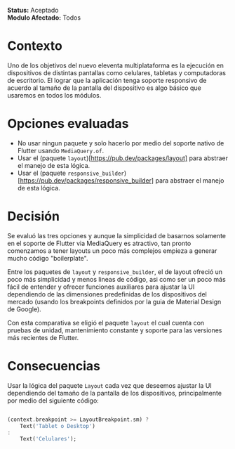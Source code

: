 **Status:** Aceptado
<br>
**Modulo Afectado:** Todos

# Contexto

Uno de los objetivos del nuevo eleventa multiplataforma es la ejecución en dispositivos de distintas pantallas como celulares, tabletas y computadoras de escritorio. El lograr que la aplicación tenga soporte responsivo de acuerdo al tamaño de la pantalla del dispositivo es algo básico que usaremos en todos los módulos.

# Opciones evaluadas

- No usar ningun paquete y solo hacerlo por medio del soporte nativo de Flutter usando `MediaQuery.of`.
- Usar el (paquete `layout`)[https://pub.dev/packages/layout] para abstraer el manejo de esta lógica.
- Usar el (paquete `responsive_builder`)[https://pub.dev/packages/responsive_builder] para abstraer el manejo de esta lógica.

# Decisión

Se evaluó las tres opciones y aunque la simplicidad de basarnos solamente en el soporte de Flutter via MediaQuery es atractivo, tan pronto comenzamos a tener layouts un poco más complejos empieza a generar mucho código "boilerplate".

Entre los paquetes de `layout` y `responsive_builder`, el de layout ofreció un poco más simplicidad y menos lineas de código, asi como ser un poco más fácil de entender y ofrecer funciones auxiliares para ajustar la UI dependiendo de las dimensiones predefinidas de los dispositivos del mercado (usando los breakpoints definidos por la guia de Material Design de Google).

Con esta comparativa se eligió el paquete `layout` el cual cuenta con pruebas de unidad, mantenimiento constante y soporte para las versiones más recientes de Flutter.

# Consecuencias

Usar la lógica del paquete `Layout` cada vez que deseemos ajustar la UI dependiendo del tamaño de la pantalla de los dispositivos, principalmente por medio del siguiente código:

```dart

(context.breakpoint >= LayoutBreakpoint.sm) ?
    Text('Tablet o Desktop')
:
    Text('Celulares');

```
